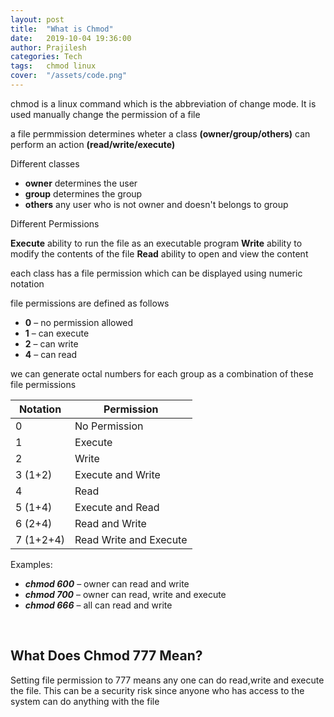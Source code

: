 ```yaml
---
layout: post
title:  "What is Chmod"
date:   2019-10-04 19:36:00 
author: Prajilesh
categories: Tech
tags:	chmod linux
cover:  "/assets/code.png"
---
```


chmod is a linux command which is the abbreviation of change mode. It is used manually  change the  permission of a file

a file permmission determines wheter a class **(owner/group/others)** can perform an action **(read/write/execute)**

Different classes 
 * **owner**  determines the user  
 * **group** determines the group
 * **others** any user who is not owner and doesn't belongs to group

Different Permissions

**Execute** ability to run the file as an executable program
**Write** ability to modify the contents of the file
**Read** ability to open and view the content 

each class has a file permission which can be displayed using numeric notation

file permissions are defined as follows
 * **0** – no permission allowed
 * **1** – can execute
 * **2** – can write
 * **4** – can read

 we can generate octal numbers for each group as a combination of these file permissions

| Notation 	|  Permission	|
|---	|---	|
| 0 	|  No Permission	|
| 1 	|  Execute	|
|  2	|  	Write|
| 3 (1+2) 	| Execute and Write 	|
| 4 	|  Read	|
| 5 (1+4)	|  Execute and Read	|
| 6  (2+4)	|  	Read and Write|
|7 (1+2+4)| Read Write and Execute|



Examples:
* ***chmod 600***  – owner can read and write
* ***chmod 700***   – owner can read, write and execute
* ***chmod 666***  – all can read and write

&nbsp;

## What Does Chmod 777 Mean?

Setting file permission to 777 means any one can do read,write and execute the file. This can be a security risk since anyone who has access to the system can do anything with the file

